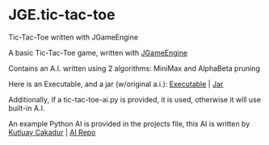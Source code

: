 # JGE.tic-tac-toe
 Tic-Tac-Toe written with JGameEngine

 A basic Tic-Tac-Toe game, written with [JGameEngine](https://github.com/altarrok/JGameEngine)
 
 Contains an A.I. written using 2 algorithms: MiniMax and AlphaBeta pruning
 
 Here is an Executable, and a jar (w/original a.i.): [Executable](/run/tictactoe.exe) | [Jar](/run/tictactoe.jar)
 
 Additionally, if a tic-tac-toe-ai.py is provided, it is used, otherwise it will use built-in A.I.

An example Python AI is provided in the projects file, this AI is written by [Kutluay Cakadur](https://github.com/Kutluay00) | [AI Repo](https://github.com/Kutluay00/tic-tac-toe-ai/blob/master/tic-tac-toe-ai.py)
